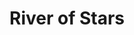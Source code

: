 ---
layout: prompt
type: flux
title: River of Stars 
badge_main: Flux Prompt
canva_page: 12
trigger_field:
  id: trigger-word-input
  label: Trigger Word
  placeholder: "give your trigger word"
  default: "your trigger word"
  copy_label: Copy Prompt
  token: "(your-trigger-word)"
prompt: |
    (your-trigger-word) stands knee‑deep in rainforest water beneath teal spores, brushing his fingers across a hovering magenta holographic schematic; his dark blue T‑shirt clings damply, face radiating thoughtful joy as the interface rotates.
---